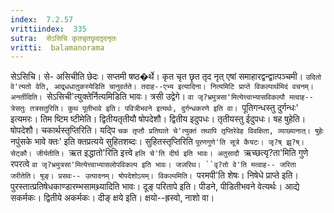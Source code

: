 ```yaml
---
index:  7.2.57
vrittiindex:  335
sutra:  सेऽसिचि कृतचृतछृदतृदनृतः
vritti:  balamanorama 
---
```


सेऽसिचि। से- असिचीति छेदः। सप्तमी षष्ठ�र्थे। कृत चृत छृत तृद नृत् एषां समाहारद्वन्द्वात्पञ्चमी। `उदितो वे'त्यतो वेति, आद्र्धधातुकस्येडिति चानुवर्तते। तदाह--एभ्य इत्यादिना। नित्यमिटि प्राप्ते विकल्पार्थमिदं वचनम्। अनर्तीदिति। `सेऽसिची'त्युक्तेर्नित्यमिडिति भावः। त्रसी उद्वेगे। `वा जृ?भ्रमुत्रसा'मित्येत्त्वाभ्यासविकल्पौ मत्वाह-- त्रेसतुः तत्रसतुरिति। कुथ पूतीभावे इति। पवित्रीभवने इत्यर्थः, दुर्गन्धकरणे इति वा। `पूतिगन्धस्तु दुर्गन्धः' इत्यमरः। तिम ष्टिम ष्टीमेति। द्वितीयतृतीयौ षोपदेशौ। द्वितीय इदुपधः। तृतीयस्तु ईदुपधः। षह षुहेति। षोपदेशौ। चकार्थस्तृप्तिरिति। यद्पि `चक तृप्तौ प्रतिघाते चे'त्युक्तं तथापि तृप्तिरेवेह विवक्षिता, व्याख्यानात्। षुहेः `नपुंसके भावे क्तः' इति क्तप्रत्यये सुहितशब्दः। सुहितस्तृप्तिरिति `पूरणगुणे'ति सूत्रे कैयटः। जृ?ष् झृ?ष्।सेट्कौ। जीर्यतीति। `ऋत इद्धातो'रिति इत्त्वे `हलि चे'ति दीर्घ इति भावः। अतुसादौ `ऋच्छत्यृ?ता'मिति गुणे रपरत्वे `वा जृ?भ्रमुत्रसा'मित्येत्त्वाभ्यासलोपविकल्प इति भावः। जजरिथ। ``वृ?तो वे'ति मत्वाह-- जरिता जरीतेति। षूङ्। प्रसवः-- उत्पादनम्। षोपदेशोऽयम्। विकल्पमिति। `परमपी'ति शेषः। निषेधे प्राप्ते इति। पुरस्तात्प्रतिषेधकाण्डारम्भसामथ्र्यादिति भावः। दूङ् परितापे इति। पीडने, पीडितीभवने वेत्यर्थः। आद्ये सकर्मकः। द्वितीये अकर्मकः। दीङ् क्षये इति। क्षयो--ह्रस्वो, नाशो वा। 

